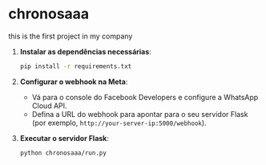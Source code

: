 # chronosaaa
this is the first project in my company


1. **Instalar as dependências necessárias**:
    ```sh
    pip install -r requirements.txt
    ```

2. **Configurar o webhook na Meta**:
    - Vá para o console do Facebook Developers e configure a WhatsApp Cloud API.
    - Defina a URL do webhook para apontar para o seu servidor Flask (por exemplo, `http://your-server-ip:5000/webhook`).

3. **Executar o servidor Flask**:
    ```sh
    python chronosaaa/run.py
    ```
